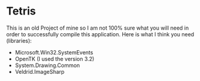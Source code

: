 # Tetris

This is an old Project of mine so I am not 100% sure what you will need in order to successfully compile this application.
Here is what I think you need (libraries):
* Microsoft.Win32.SystemEvents
* OpenTK (I used the version 3.2)
* System.Drawing.Common
* Veldrid.ImageSharp
